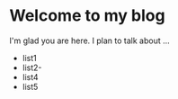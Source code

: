# Welcome to my blog

I'm glad you are here. I plan to talk about ...

- list1
- list2-
- list4
- list5

